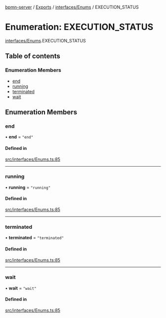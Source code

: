 [bpmn-server](../README.md) / [Exports](../modules.md) / [interfaces/Enums](../modules/interfaces_Enums.md) / EXECUTION\_STATUS

# Enumeration: EXECUTION\_STATUS

[interfaces/Enums](../modules/interfaces_Enums.md).EXECUTION_STATUS

## Table of contents

### Enumeration Members

- [end](interfaces_Enums.EXECUTION_STATUS.md#end)
- [running](interfaces_Enums.EXECUTION_STATUS.md#running)
- [terminated](interfaces_Enums.EXECUTION_STATUS.md#terminated)
- [wait](interfaces_Enums.EXECUTION_STATUS.md#wait)

## Enumeration Members

### end

• **end** = ``"end"``

#### Defined in

[src/interfaces/Enums.ts:85](https://github.com/linonetwo/bpmn-server/blob/02da6f2/src/interfaces/Enums.ts#L85)

___

### running

• **running** = ``"running"``

#### Defined in

[src/interfaces/Enums.ts:85](https://github.com/linonetwo/bpmn-server/blob/02da6f2/src/interfaces/Enums.ts#L85)

___

### terminated

• **terminated** = ``"terminated"``

#### Defined in

[src/interfaces/Enums.ts:85](https://github.com/linonetwo/bpmn-server/blob/02da6f2/src/interfaces/Enums.ts#L85)

___

### wait

• **wait** = ``"wait"``

#### Defined in

[src/interfaces/Enums.ts:85](https://github.com/linonetwo/bpmn-server/blob/02da6f2/src/interfaces/Enums.ts#L85)
